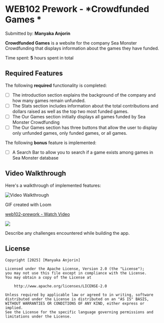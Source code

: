 # WEB102 Prework - *Crowdfunded Games *

Submitted by: **Manyaka Anjorin**

**Crowdfunded Games** is a website for the company Sea Monster Crowdfunding that displays information about the games they have funded.

Time spent: **5** hours spent in total

## Required Features

The following **required** functionality is completed:

* [ ] The introduction section explains the background of the company and how many games remain unfunded.
* [ ] The Stats section includes information about the total contributions and dollars raised as well as the top two most funded games.
* [ ] The Our Games section initially displays all games funded by Sea Monster Crowdfunding
* [ ] The Our Games section has three buttons that allow the user to display only unfunded games, only funded games, or all games.

The following **bonus** feature is implemented:

* [ ] A Search Bar to allow you to search if a game exists among games in Sea Monster database

## Video Walkthrough

Here's a walkthrough of implemented features:

<img src='http://i.imgur.com/link/to/your/gif/file.gif' title='Video Walkthrough' width='' alt='Video Walkthrough' />

<!-- Replace this with whatever GIF tool you used! -->
GIF created with Loom 
<div>
    <a href="https://www.loom.com/share/e8c0c9729ab24a35a4329b8a79679026">
      <p>web102-prework - Watch Video</p>
    </a>
    <a href="https://www.loom.com/share/e8c0c9729ab24a35a4329b8a79679026">
      <img style="max-width:300px;" src="https://cdn.loom.com/sessions/thumbnails/e8c0c9729ab24a35a4329b8a79679026-93c3dab657727fe5-full-play.gif">
    </a>
  </div>

Describe any challenges encountered while building the app.

## License

    Copyright [2025] [Manyaka Anjorin]

    Licensed under the Apache License, Version 2.0 (the "License");
    you may not use this file except in compliance with the License.
    You may obtain a copy of the License at

        http://www.apache.org/licenses/LICENSE-2.0

    Unless required by applicable law or agreed to in writing, software
    distributed under the License is distributed on an "AS IS" BASIS,
    WITHOUT WARRANTIES OR CONDITIONS OF ANY KIND, either express or implied.
    See the License for the specific language governing permissions and
    limitations under the License.
